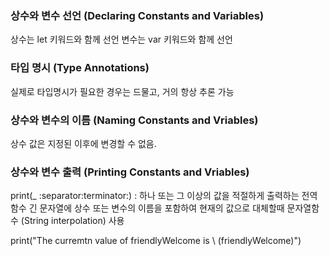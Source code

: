 ### 상수와 변수 선언 (Declaring Constants and Variables)

상수는 let 키워드와 함께 선언
변수는 var 키워드와 함께 선언

### 타입 명시 (Type Annotations)

실제로 타입명시가 필요한 경우는 드물고, 거의 항상 추론 가능

### 상수와 변수의 이름 (Naming Constants and Vriables)

상수 값은 지정된 이후에 변경할 수 없음.

### 상수와 변수 출력 (Printing Constants and Vriables)

print(_ :separator:terminator:) : 하나 또는 그 이상의 값을 적절하게 출력하는 전역함수
긴 문자열에 상수 또는 변수의 이름을 포함하여 현재의 값으로 대체할때 문자열함수 (String interpolation) 사용

print("The curremtn value of friendlyWelcome is \ (friendlyWelcome)")




